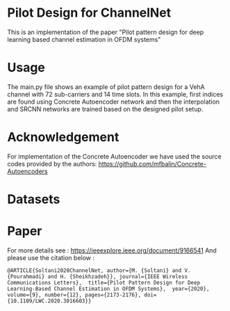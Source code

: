 # Pilot Design for ChannelNet 

This is an implementation of the paper "Pilot pattern design for deep learning based channel estimation in OFDM systems"

# Usage 

The main.py file shows an example of pilot pattern design for a VehA channel with 72 sub-carriers and 14 time slots. 
In this example, first indices are found using Concrete Autoencoder network and then the interpolation and SRCNN networks are trained based on the designed pilot setup. 

# Acknowledgement 
For implementation of the Concrete Autoencoder we have used the source codes provided by the authors: https://github.com/mfbalin/Concrete-Autoencoders

# Datasets 


# Paper 
For more details see : https://ieeexplore.ieee.org/document/9166541
And please use the citation below : 

`@ARTICLE{Soltani2020ChannelNet,
  author={M. {Soltani} and V. {Pourahmadi} and H. {Sheikhzadeh}},
  journal={IEEE Wireless Communications Letters}, 
  title={Pilot Pattern Design for Deep Learning-Based Channel Estimation in OFDM Systems}, 
  year={2020},
  volume={9},
  number={12},
  pages={2173-2176},
  doi={10.1109/LWC.2020.3016603}}`




